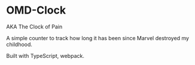 # OMD-Clock

AKA The Clock of Pain

A simple counter to track how long it has been since Marvel destroyed my childhood.

Built with TypeScript, webpack.
